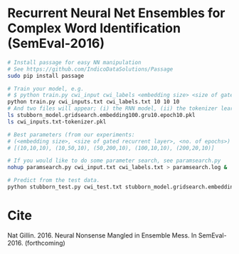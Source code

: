 # Recurrent Neural Net Ensembles for Complex Word Identification (SemEval-2016)

```bash
# Install passage for easy NN manipulation
# See https://github.com/IndicoDataSolutions/Passage
sudo pip install passage

# Train your model, e.g.
# $ python train.py cwi_input cwi_labels <embedding size> <size of gated recurrent layer> <no. of epochs>
python train.py cwi_inputs.txt cwi_labels.txt 10 10 10
# And two files will appear; (i) the RNN model, (ii) the tokenizer learnt from the training data.
ls stubborn_model.gridsearch.embedding100.gru10.epoch10.pkl
ls cwi_inputs.txt-tokenizer.pkl

# Best parameters (from our experiments: 
# (<embedding size>, <size of gated recurrent layer>, <no. of epochs>)
# [(10,10,10), (10,50,10), (50,200,10), (100,10,10), (200,20,10)]

# If you would like to do some parameter search, see paramsearch.py
nohup paramsearch.py cwi_input.txt cwi_labels.txt > paramsearch.log &

# Predict from the test data.
python stubborn_test.py cwi_test.txt stubborn_model.gridsearch.embedding10.gru10.epoch10.pkl cwi_test.txt-tokenizer.pkl 
```

Cite
====

Nat Gillin. 2016. Neural Nonsense Mangled in Ensemble Mess. In SemEval-2016. (forthcoming)

```

```
